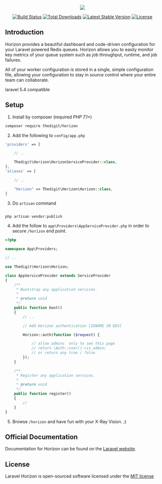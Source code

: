 <p align="center"><img src="https://laravel.com/assets/img/components/logo-horizon.svg"></p>

<p align="center">
<a href="https://travis-ci.org/laravel/horizon"><img src="https://travis-ci.org/laravel/horizon.svg" alt="Build Status"></a>
<a href="https://packagist.org/packages/laravel/horizon"><img src="https://poser.pugx.org/laravel/horizon/d/total.svg" alt="Total Downloads"></a>
<a href="https://packagist.org/packages/laravel/horizon"><img src="https://poser.pugx.org/laravel/horizon/v/stable.svg" alt="Latest Stable Version"></a>
<a href="https://packagist.org/packages/laravel/horizon"><img src="https://poser.pugx.org/laravel/horizon/license.svg" alt="License"></a>
</p>

## Introduction

Horizon provides a beautiful dashboard and code-driven configuration for your Laravel powered Redis queues. Horizon allows you to easily monitor key metrics of your queue system such as job throughput, runtime, and job failures.

All of your worker configuration is stored in a single, simple configuration file, allowing your configuration to stay in source control where your entire team can collaborate.

laravel 5.4 compatible 

## Setup

1. Install by composer (required *PHP 7.1+*)

```bash
composer require thedigit/horizon
```

2. Add the following to `config/app.php`
```php
'providers' => [

    // ..

    Thedigit\Horizon\HorizonServiceProvider::class,
],
'aliases' => [

    // ..

    "Horizon" => Thedigit\Horizon\Horizon::class,
]
```

3. Do `artisan` command

```bash

php artisan vendor:publish

```

4. Add the follow to `app\Providers\AppServiceProvider.php` in order to secure `/horizon` end point.

```php
<?php

namespace App\Providers;

// ..

use Thedigit\Horizon\Horizon;

class AppServiceProvider extends ServiceProvider
{
    /**
     * Bootstrap any application services.
     *
     * @return void
     */
    public function boot()
    {
        // ..

        // Add Horizon authentication [IGNORE IN DEV]

        Horizon::auth(function ($request) {

            // allow admins  only to see this page
            // return \Auth::user()->is_admin;
            // or return any true / false
        });
    }

    /**
     * Register any application services.
     *
     * @return void
     */
    public function register()
    {
        //
    }
}

```

5. Browse `/horizon` and have fun with your X-Ray Vision. ;)

## Official Documentation

Documentation for Horizon can be found on the [Laravel website](http://laravel.com/docs/master/horizon).

## License

Laravel Horizon is open-sourced software licensed under the [MIT license](http://opensource.org/licenses/MIT)
